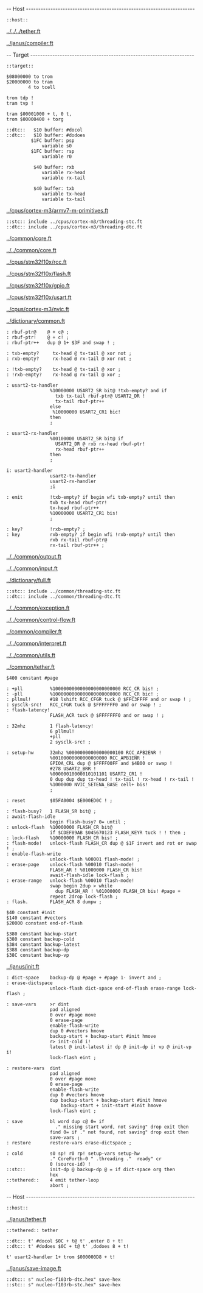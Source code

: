 -- Host ---------------------------------------------------------------------

    ::host::

[../../../tether.ft](../../../tether.ft.md)

[../janus/compiler.ft](../janus/compiler.ft.md)


-- Target -------------------------------------------------------------------

    ::target::

    $08000000 to trom
    $20000000 to tram
            4 to tcell

    trom tdp !
    tram tvp !

    tram $00001000 + t, 0 t,
    trom $00000400 + torg

    ::dtc::   $10 buffer: #docol
    ::dtc::   $10 buffer: #dodoes
             $1FC buffer: psp
                 variable s0
             $1FC buffer: rsp
                 variable r0

              $40 buffer: rxb
                 variable rx-head
                 variable rx-tail

              $40 buffer: txb
                 variable tx-head
                 variable tx-tail


[../cpus/cortex-m3/armv7-m-primitives.ft](../cpus/cortex-m3/armv7-m-primitives.ft.md)

    ::stc:: include ../cpus/cortex-m3/threading-stc.ft
    ::dtc:: include ../cpus/cortex-m3/threading-dtc.ft
[../common/core.ft](../common/core.ft.md)

[../../common/core.ft](../../common/core.ft.md)


[../cpus/stm32f10x/rcc.ft](../cpus/stm32f10x/rcc.ft.md)

[../cpus/stm32f10x/flash.ft](../cpus/stm32f10x/flash.ft.md)

[../cpus/stm32f10x/gpio.ft](../cpus/stm32f10x/gpio.ft.md)

[../cpus/stm32f10x/usart.ft](../cpus/stm32f10x/usart.ft.md)

[../cpus/cortex-m3/nvic.ft](../cpus/cortex-m3/nvic.ft.md)

[../dictionary/common.ft](../dictionary/common.ft.md)


    : rbuf-ptr@    @ + c@ ;
    : rbuf-ptr!    @ + c! ;
    : rbuf-ptr++   dup @ 1+ $3F and swap ! ;

    : txb-empty?     tx-head @ tx-tail @ xor not ;
    : rxb-empty?     rx-head @ rx-tail @ xor not ;

    : !txb-empty?    tx-head @ tx-tail @ xor ;
    : !rxb-empty?    rx-head @ rx-tail @ xor ;

    : usart2-tx-handler
                    %10000000 USART2_SR bit@ !txb-empty? and if
                      txb tx-tail rbuf-ptr@ USART2_DR !
                      tx-tail rbuf-ptr++
                    else
                     %10000000 USART2_CR1 bic!
                    then
                    ;

    : usart2-rx-handler
                    %00100000 USART2_SR bit@ if
                      USART2_DR @ rxb rx-head rbuf-ptr!
                      rx-head rbuf-ptr++
                    then
                    ;

    i: usart2-handler
                    usart2-tx-handler
                    usart2-rx-handler
                    ;i

    : emit          !txb-empty? if begin wfi txb-empty? until then
                    txb tx-head rbuf-ptr!
                    tx-head rbuf-ptr++
                    %10000000 USART2_CR1 bis!
                    ;

    : key?          !rxb-empty? ;
    : key           rxb-empty? if begin wfi !rxb-empty? until then
                    rxb rx-tail rbuf-ptr@
                    rx-tail rbuf-ptr++ ;

[../../common/output.ft](../../common/output.ft.md)

[../../common/input.ft](../../common/input.ft.md)

[../dictionary/full.ft](../dictionary/full.ft.md)

    ::stc:: include ../common/threading-stc.ft
    ::dtc:: include ../common/threading-dtc.ft
[../../common/exception.ft](../../common/exception.ft.md)

[../../common/control-flow.ft](../../common/control-flow.ft.md)

[../common/compiler.ft](../common/compiler.ft.md)

[../../common/interpret.ft](../../common/interpret.ft.md)

[../../common/utils.ft](../../common/utils.ft.md)

[../common/tether.ft](../common/tether.ft.md)


    $400 constant #page

    : +pll          %1000000000000000000000000 RCC_CR bis! ;
    : -pll          %1000000000000000000000000 RCC_CR bic! ;
    : pllmul!       #18 lshift RCC_CFGR tuck @ $FFC3FFFF and or swap ! ;
    : sysclk-src!   RCC_CFGR tuck @ $FFFFFFF0 and or swap ! ;
    : flash-latency!
                    FLASH_ACR tuck @ $FFFFFFF0 and or swap ! ;

    : 32mhz         1 flash-latency!
                    6 pllmul!
                    +pll
                    2 sysclk-src! ;

    : setup-hw      32mhz %00000000000000000100 RCC_APB2ENR !
                    %00100000000000000000 RCC_APB1ENR !
                    GPIOA_CRL dup @ $FFFF00FF and $4B00 or swap !
                    #278 USART2_BRR !
                    %00000010000010101101 USART2_CR1 !
                    0 dup dup dup tx-head ! tx-tail ! rx-head ! rx-tail !
                    %1000000 NVIC_SETENA_BASE cell+ bis!
                    ;

    : reset         $05FA0004 $E000ED0C ! ;

    : flash-busy?   1 FLASH_SR bit@ ;
    : await-flash-idle
                    begin flash-busy? 0= until ;
    : unlock-flash  %10000000 FLASH_CR bit@
                    if $CDEF89AB $045670123 FLASH_KEYR tuck ! ! then ;
    : lock-flash    %10000000 FLASH_CR bis! ;
    : flash-mode!   unlock-flash FLASH_CR dup @ $1F invert and rot or swap ! ;
    : enable-flash-write
                    unlock-flash %00001 flash-mode! ;
    : erase-page    unlock-flash %00010 flash-mode!
                    FLASH_AR ! %01000000 FLASH_CR bis!
                    await-flash-idle lock-flash ;
    : erase-range   unlock-flash %00010 flash-mode!
                    swap begin 2dup > while
                      dup FLASH_AR ! %01000000 FLASH_CR bis! #page +
                    repeat 2drop lock-flash ;
    : flash.        FLASH_ACR 8 dumpw ;

    $40 constant #init
    $140 constant #vectors
    $20000 constant end-of-flash

    $380 constant backup-start
    $380 constant backup-cold
    $384 constant backup-latest
    $388 constant backup-dp
    $38C constant backup-vp

[../janus/init.ft](../janus/init.ft.md)


    : dict-space    backup-dp @ #page + #page 1- invert and ;
    : erase-dictspace
                    unlock-flash dict-space end-of-flash erase-range lock-flash ;

    : save-vars     >r dint
                    pad aligned
                    0 over #page move
                    0 erase-page
                    enable-flash-write
                    dup 0 #vectors hmove
                    backup-start + backup-start #init hmove
                    r> init-cold i!
                    latest @ init-latest i! dp @ init-dp i! vp @ init-vp i!
                    lock-flash eint ;

    : restore-vars  dint
                    pad aligned
                    0 over #page move
                    0 erase-page
                    enable-flash-write
                    dup 0 #vectors hmove
                    dup backup-start + backup-start #init hmove
                        backup-start + init-start #init hmove
                    lock-flash eint ;

    : save          bl word dup c@ 0= if
                      ." missing start word, not saving" drop exit then
                    find 0= if ." not found, not saving" drop exit then
                    save-vars ;
    : restore       restore-vars erase-dictspace ;

    : cold          s0 sp! r0 rp! setup-vars setup-hw
                    ." CoreForth-0 " .threading ."  ready" cr
                    0 (source-id) !
    ::stc::         init-dp @ backup-dp @ = if dict-space org then
                    hex
    ::tethered::    4 emit tether-loop
                    abort ;

-- Host ---------------------------------------------------------------------

    ::host::

[../janus/tether.ft](../janus/tether.ft.md)


    ::tethered:: tether

    ::dtc:: t' #docol $0C + t@ t' ,enter 8 + t!
    ::dtc:: t' #dodoes $0C + t@ t' ,dodoes 8 + t!

    t' usart2-handler 1+ trom $000000D8 + t!

[../janus/save-image.ft](../janus/save-image.ft.md)


    ::dtc:: s" nucleo-f103rb-dtc.hex" save-hex
    ::stc:: s" nucleo-f103rb-stc.hex" save-hex
